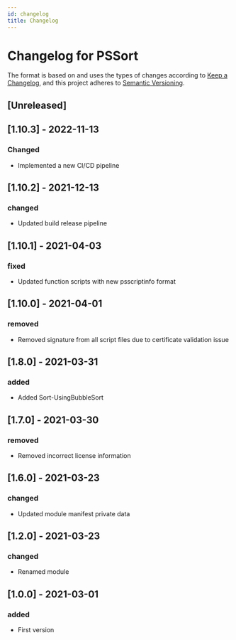 ```yaml
---
id: changelog
title: Changelog
---
```


# Changelog for PSSort

The format is based on and uses the types of changes according to [Keep a Changelog](https://keepachangelog.com/en/1.0.0/),
and this project adheres to [Semantic Versioning](https://semver.org/spec/v2.0.0.html).

## [Unreleased]

## [1.10.3] - 2022-11-13

### Changed

- Implemented a new CI/CD pipeline

## [1.10.2] - 2021-12-13

### changed

- Updated build release pipeline

## [1.10.1] - 2021-04-03

### fixed

- Updated function scripts with new psscriptinfo format

## [1.10.0] - 2021-04-01

### removed

- Removed signature from all script files due to certificate validation issue

## [1.8.0] - 2021-03-31

### added

- Added Sort-UsingBubbleSort

## [1.7.0] - 2021-03-30

### removed

- Removed incorrect license information

## [1.6.0] - 2021-03-23

### changed

- Updated module manifest private data

## [1.2.0] - 2021-03-23

### changed

- Renamed module

## [1.0.0] - 2021-03-01

### added

- First version
